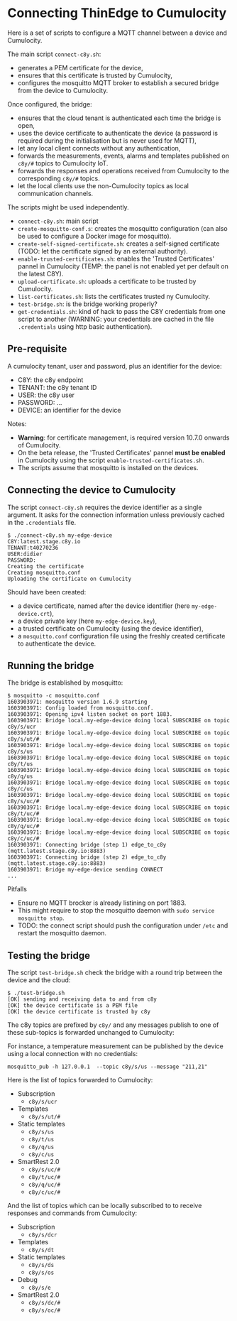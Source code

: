 # Connecting ThinEdge to Cumulocity

Here is a set of scripts to configure a MQTT channel between a device and Cumulocity.

The main script `connect-c8y.sh`:
* generates a PEM certificate for the device,
* ensures that this certificate is trusted by Cumulocity,
* configures the mosquitto MQTT broker to establish a secured bridge from the device to Cumulocity.

Once configured, the bridge:
* ensures that the cloud tenant is authenticated each time the bridge is open,
* uses the device certificate to authenticate the device
  (a password is required during the initialisation but is never used for MQTT),
* let any local client connects without any authentication,
* forwards the measurements, events, alarms and templates published on `c8y/#` topics to Cumulocity IoT.
* forwards the responses and operations received from Cumulocity to the corresponding `c8y/#` topics. 
* let the local clients use the non-Cumulocity topics as local communication channels.

The scripts might be used independently.
* `connect-c8y.sh`: main script
* `create-mosquitto-conf.s`: creates the mosquitto configuration (can also be used to configure a Docker image for mosquitto).
* `create-self-signed-certificate.sh`: creates a self-signed certificate (TODO: let the certificate signed by an external authority).
* `enable-trusted-certificates.sh`: enables the 'Trusted Certificates' pannel in Cumulocity (TEMP: the panel is not enabled yet per default on the latest C8Y).
* `upload-certificate.sh`: uploads a certificate to be trusted by Cumulocity.
* `list-certificates.sh`: lists the certificates trusted ny Cumulocity.
* `test-bridge.sh`: is the bridge working properly?
* `get-credentials.sh`: kind of hack to pass the C8Y credentials from one script to another
  (WARNING: your credentials are cached in the file `.credentials` using http basic authentication).

## Pre-requisite

A cumulocity tenant, user and password, plus an identifier for the device:

* C8Y: the c8y endpoint
* TENANT: the c8y tenant ID
* USER: the c8y user
* PASSWORD: ...
* DEVICE: an identifier for the device

Notes:

* __Warning__: for certificate management, is required version 10.7.0 onwards of Cumulocity.
* On the beta release, the 'Trusted Certificates' pannel __must be enabled__ in Cumulocity using the script `enable-trusted-certificates.sh`.
* The scripts assume that mosquitto is installed on the devices.

## Connecting the device to Cumulocity

The script `connect-c8y.sh` requires the device identifier as a single argument.
It asks for the connection information unless previously cached in the `.credentials` file.

```
$ ./connect-c8y.sh my-edge-device
C8Y:latest.stage.c8y.io    
TENANT:t40270236
USER:didier
PASSWORD:
Creating the certificate
Creating mosquitto.conf
Uploading the certificate on Cumulocity
```

Should have been created:
* a device certificate, named after the device identifier (here `my-edge-device.crt`),
* a device private key (here `my-edge-device.key`),
* a trusted certificate on Cumulocity (using the device identifier),
* a `mosquitto.conf` configuration file using the freshly created certificate to authenticate the device.

## Running the bridge

The bridge is established by mosquitto:

```
$ mosquitto -c mosquitto.conf
1603903971: mosquitto version 1.6.9 starting
1603903971: Config loaded from mosquitto.conf.
1603903971: Opening ipv4 listen socket on port 1883.
1603903971: Bridge local.my-edge-device doing local SUBSCRIBE on topic c8y/s/ucr
1603903971: Bridge local.my-edge-device doing local SUBSCRIBE on topic c8y/s/ut/#
1603903971: Bridge local.my-edge-device doing local SUBSCRIBE on topic c8y/s/us
1603903971: Bridge local.my-edge-device doing local SUBSCRIBE on topic c8y/t/us
1603903971: Bridge local.my-edge-device doing local SUBSCRIBE on topic c8y/q/us
1603903971: Bridge local.my-edge-device doing local SUBSCRIBE on topic c8y/c/us
1603903971: Bridge local.my-edge-device doing local SUBSCRIBE on topic c8y/s/uc/#
1603903971: Bridge local.my-edge-device doing local SUBSCRIBE on topic c8y/t/uc/#
1603903971: Bridge local.my-edge-device doing local SUBSCRIBE on topic c8y/q/uc/#
1603903971: Bridge local.my-edge-device doing local SUBSCRIBE on topic c8y/c/uc/#
1603903971: Connecting bridge (step 1) edge_to_c8y (mqtt.latest.stage.c8y.io:8883)
1603903971: Connecting bridge (step 2) edge_to_c8y (mqtt.latest.stage.c8y.io:8883)
1603903971: Bridge my-edge-device sending CONNECT
...

```

Pitfalls
* Ensure no MQTT brocker is already listining on port 1883.
* This might require to stop the mosquitto daemon with `sudo service mosquitto stop`.
* TODO: the connect script should push the configuration under `/etc`
  and restart the mosquitto daemon.

## Testing the bridge

The script `test-bridge.sh` check the bridge with a round trip between the device and the cloud:

```
$ ./test-bridge.sh 
[OK] sending and receiving data to and from c8y
[OK] the device certificate is a PEM file
[OK] the device certificate is trusted by c8y
```

The c8y topics are prefixed by `c8y/` and any messages publish to one of these sub-topics is forwarded unchanged to Cumulocity:

For instance, a temperature measurement can be published by the device using a local connection with no credentials:
```
mosquitto_pub -h 127.0.0.1  --topic c8y/s/us --message "211,21"
```

Here is the list of topics forwarded to Cumulocity:
* Subscription
  * `c8y/s/ucr`
* Templates
  * `c8y/s/ut/#`
* Static templates
  * `c8y/s/us`
  * `c8y/t/us`
  * `c8y/q/us`
  * `c8y/c/us`
* SmartRest 2.0
  * `c8y/s/uc/#`
  * `c8y/t/uc/#`
  * `c8y/q/uc/#`
  * `c8y/c/uc/#`

And the list of topics which can be locally subscribed to to receive responses and commands from Cumulocity:
* Subscription
  * `c8y/s/dcr`
* Templates
  * `c8y/s/dt`
* Static templates
  * `c8y/s/ds`
  * `c8y/s/os`
* Debug
  * `c8y/s/e`
* SmartRest 2.0
  * `c8y/s/dc/#`
  * `c8y/s/oc/#`

